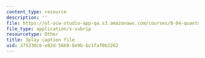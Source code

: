 ```yaml
---
content_type: resource
description: ''
file: https://ol-ocw-studio-app-qa.s3.amazonaws.com/courses/8-04-quantum-physics-i-spring-2016/375230cbe82d56608e9bbc1faf0b2262_OQMczXtDnpU.vtt
file_type: application/x-subrip
resourcetype: Other
title: 3play caption file
uid: 375230cb-e82d-5660-8e9b-bc1faf0b2262
---
```


